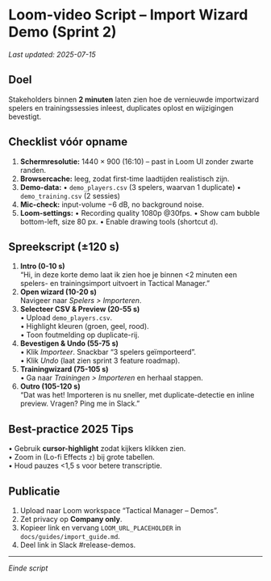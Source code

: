 # Loom-video Script – Import Wizard Demo (Sprint 2)

_Last updated: 2025-07-15_

## Doel
Stakeholders binnen **2 minuten** laten zien hoe de vernieuwde import­wizard spelers en trainingssessies inleest, duplicates oplost en wijzigingen bevestigt.

## Checklist vóór opname
1. **Schermresolutie:** 1440 × 900 (16∶10) – past in Loom UI zonder zwarte randen.
2. **Browsercache:** leeg, zodat first-time laadtijden realistisch zijn.
3. **Demo-data:**
   • `demo_players.csv` (3 spelers, waarvan 1 duplicate)
   • `demo_training.csv` (2 sessies)
4. **Mic-check:** input-volume −6 dB, no background noise.
5. **Loom-settings:**
   • Recording quality 1080p @30fps.
   • Show cam bubble bottom-left, size 80 px.
   • Enable drawing tools (shortcut `d`).

## Spreekscript (±120 s)
1. **Intro (0-10 s)**  
   “Hi, in deze korte demo laat ik zien hoe je binnen <2 minuten een spelers- en trainingsimport uitvoert in Tactical Manager.”
2. **Open wizard (10-20 s)**  
   Navigeer naar _Spelers > Importeren_.
3. **Selecteer CSV & Preview (20-55 s)**  
   • Upload `demo_players.csv`.  
   • Highlight kleuren (groen, geel, rood).  
   • Toon foutmelding op duplicate-rij.
4. **Bevestigen & Undo (55-75 s)**  
   • Klik _Importeer_. Snackbar “3 spelers geïmporteerd”.  
   • Klik _Undo_ (laat zien sprint 3 feature roadmap).
5. **Training­wizard (75-105 s)**  
   • Ga naar _Trainingen > Importeren_ en herhaal stappen.
6. **Outro (105-120 s)**  
   “Dat was het! Importeren is nu sneller, met duplicate-detectie en inline preview. Vragen? Ping me in Slack.”

## Best-practice 2025 Tips
• Gebruik **cursor-highlight** zodat kijkers klikken zien.  
• Zoom in (Lo-fi Effects `z`) bij grote tabellen.  
• Houd pauzes <1,5 s voor betere transcriptie.

## Publicatie
1. Upload naar Loom workspace “Tactical Manager – Demos”.
2. Zet privacy op **Company only**.  
3. Kopieer link en vervang `LOOM_URL_PLACEHOLDER` in `docs/guides/import_guide.md`.
4. Deel link in Slack #release-demos.

---
*Einde script*